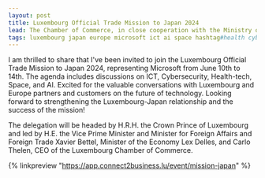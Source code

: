 ```yaml
---
layout: post
title: Luxembourg Official Trade Mission to Japan 2024
lead: The Chamber of Commerce, in close cooperation with the Ministry of Foreign and European Affairs, Defence, Development Cooperation and Foreign Trade, the Luxembourg Embassy in Tokyo, the Luxembourg Trade and Investment Office – Tokyo, Luxinnovation and the Luxembourg Space Agency, will organise an official trade mission to Tokyo from 10 -14 June 2024.
tags: luxembourg japan europe microsoft ict ai space hashtag#health cybersecurity partnership trademission
---
```


I am thrilled to share that I've been invited to join the Luxembourg Official Trade Mission to Japan 2024, representing Microsoft from June 10th to 14th. The agenda includes discussions on ICT, Cybersecurity, Health-tech, Space, and AI. Excited for the valuable conversations with Luxembourg and Europe partners and customers on the future of technology. Looking forward to strengthening the Luxembourg-Japan relationship and the success of the mission!

The delegation will be headed by H.R.H. the Crown Prince of Luxembourg and led by H.E. the Vice Prime Minister and Minister for Foreign Affairs and Foreign Trade Xavier Bettel, Minister of the Economy Lex Delles, and Carlo Thelen, CEO of the Luxembourg Chamber of Commerce.

{% linkpreview "https://app.connect2business.lu/event/mission-japan" %}
